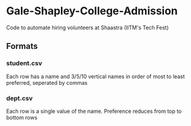 # Gale-Shapley-College-Admission
Code to automate hiring volunteers at Shaastra (IITM's Tech Fest) 

## Formats

### student.csv
Each row has a name and 3/5/10 vertical names in order of most to least preferred, seperated by commas

### dept.csv
Each row is a single value of the name. Preference reduces from top to bottom rows
